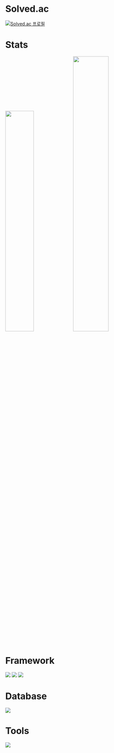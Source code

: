 # Solved.ac
[![Solved.ac 프로필](http://mazassumnida.wtf/api/v2/generate_badge?boj=jw1211)](https://solved.ac/jw1211)

# Stats

<img src="https://github-readme-stats.vercel.app/api/top-langs/?username=wodnj5&layout=compact&show_icons=true&theme=dark&hide_border=true&bg_color=20232a&icon_color=58A6FF&text_color=fff&title_color=6DB33F&count_private=true&exclude_repo=Face-Transfer-Application" width=42% /><img src="https://github-readme-stats.vercel.app/api?username=wodnj5&show_icons=true&theme=dark&hide_border=true&bg_color=20232a&icon_color=6DB33F&text_color=fff&title_color=6DB33F&count_private=true" width=46.9% />

# Framework
<img src="https://img.shields.io/badge/spring-20232a.svg?style=for-the-badge&logo=spring&logoColor=6DB33F" /> <img src="https://img.shields.io/badge/springboot-20232a.svg?style=for-the-badge&logo=springboot&logoColor=6DB33F" /> <img src="https://img.shields.io/badge/junit5-20232a.svg?style=for-the-badge&logo=junit5&logoColor=25A162" /> 

# Database
<img src="https://img.shields.io/badge/mysql-20232a.svg?style=for-the-badge&logo=mysql&logoColor=4479A1" />

# Tools
<img src="https://img.shields.io/badge/intellij idea-20232a.svg?style=for-the-badge&logo=intellijidea&logoColor=000000" />

<!--
**wodnj5/wodnj5** is a ✨ _special_ ✨ repository because its `README.md` (this file) appears on your GitHub profile.

Here are some ideas to get you started:

- 🔭 I’m currently working on ...
- 🌱 I’m currently learning ...
- 👯 I’m looking to collaborate on ...
- 🤔 I’m looking for help with ...
- 💬 Ask me about ...
- 📫 How to reach me: ...
- 😄 Pronouns: ...
- ⚡ Fun fact: ...
-->
